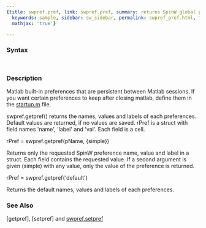 ```yaml
---
{title: swpref.pref, link: swpref.pref, summary: returns SpinW global preferences,
  keywords: sample, sidebar: sw_sidebar, permalink: swpref_pref.html, folder: swpref,
  mathjax: 'true'}

---
```


### Syntax

` `

### Description

Matlab built-in preferences that are persistent between Matlab sessions.
If you want certain preferences to keep after closing matlab, define them
in the <a href="matlab:edit('startup.m')">startup.m</a> file.
 
swpref.getpref() returns the names, values and labels of each
preferences. Default values are returned, if no values are saved. rPref
is a struct with field names 'name', 'label' and 'val'. Each field is a
cell.
 
rPref = swpref.getpref(pName, {simple})
 
Returns only the requested SpinW preference name, value and label in a
struct. Each field contains the requested value. If a second argument is
given (simple) with any value, only the value of the preference is
returned.
 
rPref = swpref.getpref('default')
 
Returns the default names, values and labels of each preferences.
 

### See Also

[getpref], [setpref] and [swpref.setpref](swpref_setpref.html)

